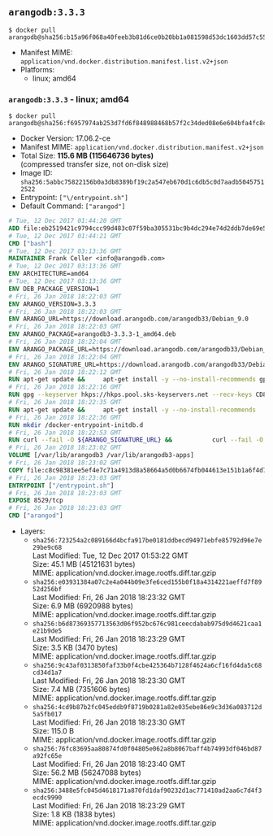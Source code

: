 ## `arangodb:3.3.3`

```console
$ docker pull arangodb@sha256:b15a96f068a40feeb3b81d6ce0b20bb1a081598d53dc1603dd57c55678d09b05
```

-	Manifest MIME: `application/vnd.docker.distribution.manifest.list.v2+json`
-	Platforms:
	-	linux; amd64

### `arangodb:3.3.3` - linux; amd64

```console
$ docker pull arangodb@sha256:f6957974ab253d7fd6f848988468b57f2c34ded08e6e604bfa4fc8c2655375cb
```

-	Docker Version: 17.06.2-ce
-	Manifest MIME: `application/vnd.docker.distribution.manifest.v2+json`
-	Total Size: **115.6 MB (115646736 bytes)**  
	(compressed transfer size, not on-disk size)
-	Image ID: `sha256:5abbc75822156b0a3db8389bf19c2a547eb670d1c6db5c0d7aadb50457512522`
-	Entrypoint: `["\/entrypoint.sh"]`
-	Default Command: `["arangod"]`

```dockerfile
# Tue, 12 Dec 2017 01:44:20 GMT
ADD file:eb2519421c9794ccc99d483c07f59ba305531bc9b4dc294e74d2ddb7de69e52a in / 
# Tue, 12 Dec 2017 01:44:21 GMT
CMD ["bash"]
# Tue, 12 Dec 2017 03:13:36 GMT
MAINTAINER Frank Celler <info@arangodb.com>
# Tue, 12 Dec 2017 03:13:36 GMT
ENV ARCHITECTURE=amd64
# Tue, 12 Dec 2017 03:13:36 GMT
ENV DEB_PACKAGE_VERSION=1
# Fri, 26 Jan 2018 18:22:03 GMT
ENV ARANGO_VERSION=3.3.3
# Fri, 26 Jan 2018 18:22:03 GMT
ENV ARANGO_URL=https://download.arangodb.com/arangodb33/Debian_9.0
# Fri, 26 Jan 2018 18:22:03 GMT
ENV ARANGO_PACKAGE=arangodb3-3.3.3-1_amd64.deb
# Fri, 26 Jan 2018 18:22:04 GMT
ENV ARANGO_PACKAGE_URL=https://download.arangodb.com/arangodb33/Debian_9.0/amd64/arangodb3-3.3.3-1_amd64.deb
# Fri, 26 Jan 2018 18:22:04 GMT
ENV ARANGO_SIGNATURE_URL=https://download.arangodb.com/arangodb33/Debian_9.0/amd64/arangodb3-3.3.3-1_amd64.deb.asc
# Fri, 26 Jan 2018 18:22:12 GMT
RUN apt-get update &&     apt-get install -y --no-install-recommends gpg dirmngr     &&     rm -rf /var/lib/apt/lists/*
# Fri, 26 Jan 2018 18:22:16 GMT
RUN gpg --keyserver hkps://hkps.pool.sks-keyservers.net --recv-keys CD8CB0F1E0AD5B52E93F41E7EA93F5E56E751E9B
# Fri, 26 Jan 2018 18:22:35 GMT
RUN apt-get update &&     apt-get install -y --no-install-recommends         libjemalloc1         ca-certificates         pwgen         curl     &&     rm -rf /var/lib/apt/lists/*
# Fri, 26 Jan 2018 18:22:36 GMT
RUN mkdir /docker-entrypoint-initdb.d
# Fri, 26 Jan 2018 18:22:53 GMT
RUN curl --fail -O ${ARANGO_SIGNATURE_URL} &&           curl --fail -O ${ARANGO_PACKAGE_URL} &&             gpg --verify ${ARANGO_PACKAGE}.asc &&     (echo arangodb3 arangodb3/password password test | debconf-set-selections) &&     (echo arangodb3 arangodb3/password_again password test | debconf-set-selections) &&     DEBIAN_FRONTEND="noninteractive" dpkg -i ${ARANGO_PACKAGE} &&     rm -rf /var/lib/arangodb3/* &&     sed -ri         -e 's!127\.0\.0\.1!0.0.0.0!g'         -e 's!^(file\s*=).*!\1 -!'         -e 's!^#\s*uid\s*=.*!uid = arangodb!'         -e 's!^#\s*gid\s*=.*!gid = arangodb!'         /etc/arangodb3/arangod.conf     &&     rm -f ${ARANGO_PACKAGE}*
# Fri, 26 Jan 2018 18:23:02 GMT
VOLUME [/var/lib/arangodb3 /var/lib/arangodb3-apps]
# Fri, 26 Jan 2018 18:23:02 GMT
COPY file:c8c98381ee5ef4e7c71a4913d8a58664a5d0b6674fb044613e151b1a6f4d73ac in /entrypoint.sh 
# Fri, 26 Jan 2018 18:23:03 GMT
ENTRYPOINT ["/entrypoint.sh"]
# Fri, 26 Jan 2018 18:23:03 GMT
EXPOSE 8529/tcp
# Fri, 26 Jan 2018 18:23:03 GMT
CMD ["arangod"]
```

-	Layers:
	-	`sha256:723254a2c089166d4bcfa917be0181ddbecd94971ebfe85792d96e7e29be9c68`  
		Last Modified: Tue, 12 Dec 2017 01:53:22 GMT  
		Size: 45.1 MB (45121631 bytes)  
		MIME: application/vnd.docker.image.rootfs.diff.tar.gzip
	-	`sha256:e03931384a07c2e4a044b09e3fe6ced155b0f18a4314221aeffd7f8952d256bf`  
		Last Modified: Fri, 26 Jan 2018 18:23:32 GMT  
		Size: 6.9 MB (6920988 bytes)  
		MIME: application/vnd.docker.image.rootfs.diff.tar.gzip
	-	`sha256:b6d87369357713563d06f952bc676c981ceecdabab975d9d4621caa1e21b9de5`  
		Last Modified: Fri, 26 Jan 2018 18:23:29 GMT  
		Size: 3.5 KB (3470 bytes)  
		MIME: application/vnd.docker.image.rootfs.diff.tar.gzip
	-	`sha256:9c43af0313850faf33b0f4cbe425364b7128f4624a6cf16fd4da5c68cd34d1a7`  
		Last Modified: Fri, 26 Jan 2018 18:23:30 GMT  
		Size: 7.4 MB (7351606 bytes)  
		MIME: application/vnd.docker.image.rootfs.diff.tar.gzip
	-	`sha256:4cd9b87b2fc045eddb9f8719b0281a82e035ebe86e9c3d36a083712d5a5fb017`  
		Last Modified: Fri, 26 Jan 2018 18:23:30 GMT  
		Size: 115.0 B  
		MIME: application/vnd.docker.image.rootfs.diff.tar.gzip
	-	`sha256:76fc83695aa80874fd0f04805e062a8b8067baff4b74993df046bd87a92fc65e`  
		Last Modified: Fri, 26 Jan 2018 18:23:40 GMT  
		Size: 56.2 MB (56247088 bytes)  
		MIME: application/vnd.docker.image.rootfs.diff.tar.gzip
	-	`sha256:3488e5fc045d4618171a870fd1daf90232d1ac771410ad2aa6c7d4f3ecdc9990`  
		Last Modified: Fri, 26 Jan 2018 18:23:29 GMT  
		Size: 1.8 KB (1838 bytes)  
		MIME: application/vnd.docker.image.rootfs.diff.tar.gzip
